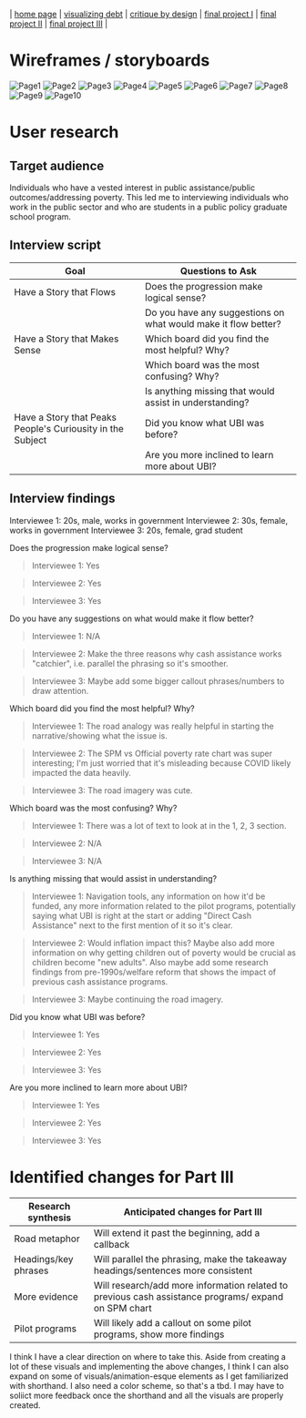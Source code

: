 | [home page](https://cfrias1.github.io/portfolio/) | [visualizing debt](visualizing-government-debt.md) | [critique by design](critique-by-design.md) | [final project I](final-project-part-one.md) | [final project II](final-project-part-two.md) | [final project III](final-project-part-three.md) |

# Wireframes / storyboards
![Page1](https://github.com/cfrias1/portfolio/assets/144168691/23100d03-0006-4cef-9057-6a3cf1ccb2a6)
![Page2](https://github.com/cfrias1/portfolio/assets/144168691/e54688e2-09cb-43a7-8f7b-dcd3fa19a95f)
![Page3](https://github.com/cfrias1/portfolio/assets/144168691/aa778cd2-8ea0-4d54-bc4a-b3f196e674d8)
![Page4](https://github.com/cfrias1/portfolio/assets/144168691/a6855f9e-0441-42d4-bcef-49700bc631bc)
![Page5](https://github.com/cfrias1/portfolio/assets/144168691/100fb054-02ac-474e-a211-1ad52bd28072)
![Page6](https://github.com/cfrias1/portfolio/assets/144168691/5d433908-41a3-4a25-b08c-dc06b6322db8)
![Page7](https://github.com/cfrias1/portfolio/assets/144168691/a4ad4f43-d1c4-455a-a7fe-b25af23ea5bd)
![Page8](https://github.com/cfrias1/portfolio/assets/144168691/f6493cd8-9df5-49f5-912a-c808b7948184)
![Page9](https://github.com/cfrias1/portfolio/assets/144168691/87de4e0f-01e0-469c-a8c4-d11a7a390478)
![Page10](https://github.com/cfrias1/portfolio/assets/144168691/0e087290-51fc-4c22-88a0-adde4798e9af)


# User research 

## Target audience
Individuals who have a vested interest in public assistance/public outcomes/addressing poverty. This led me to interviewing individuals who work in the public sector and who are students in a public policy graduate school program.

## Interview script


| Goal                                                      | Questions to Ask                                             |
|-----------------------------------------------------------|--------------------------------------------------------------|
|Have a Story that Flows                                    |Does the progression make logical sense?                      |
|                                                           |Do you have any suggestions on what would make it flow better?|
|Have a Story that Makes Sense                              |Which board did you find the most helpful? Why?               |
|                                                           |Which board was the most confusing? Why?                      |
|                                                           |Is anything missing that would assist in understanding?       |
|Have a Story that Peaks People's Curiousity in the Subject |Did you know what UBI was before?                             |
|                                                           |Are you more inclined to learn more about UBI?                |



## Interview findings
Interviewee 1: 20s, male, works in government
Interviewee 2: 30s, female, works in government
Interviewee 3: 20s, female, grad student

Does the progression make logical sense?
> Interviewee 1: Yes

> Interviewee 2: Yes

> Interviewee 3: Yes


Do you have any suggestions on what would make it flow better?
> Interviewee 1: N/A

> Interviewee 2: Make the three reasons why cash assistance works "catchier", i.e. parallel the phrasing so it's smoother.

> Interviewee 3: Maybe add some bigger callout phrases/numbers to draw attention.


Which board did you find the most helpful? Why? 
> Interviewee 1: The road analogy was really helpful in starting the narrative/showing what the issue is.

> Interviewee 2: The SPM vs Official poverty rate chart was super interesting; I'm just worried that it's misleading because COVID likely impacted the data heavily.

> Interviewee 3: The road imagery was cute.


Which board was the most confusing? Why? 
> Interviewee 1: There was a lot of text to look at in the 1, 2, 3 section.

> Interviewee 2: N/A

> Interviewee 3: N/A


Is anything missing that would assist in understanding?  
> Interviewee 1: Navigation tools, any information on how it'd be funded, any more information related to the pilot programs, potentially saying what UBI is right at the start or adding "Direct Cash Assistance" next to the first mention of it so it's clear.

> Interviewee 2: Would inflation impact this? Maybe also add more information on why getting children out of poverty would be crucial as children become "new adults". Also maybe add some research findings from pre-1990s/welfare reform that shows the impact of previous cash assistance programs.

> Interviewee 3: Maybe continuing the road imagery.


Did you know what UBI was before? 
> Interviewee 1: Yes

> Interviewee 2: Yes

> Interviewee 3: Yes


Are you more inclined to learn more about UBI?
> Interviewee 1: Yes

> Interviewee 2: Yes

> Interviewee 3: Yes



# Identified changes for Part III


| Research synthesis   | Anticipated changes for Part III                                                                               |
|----------------------|----------------------------------------------------------------------------------------------------------------|
| Road metaphor        | Will extend it past the beginning, add a callback                                                              |
| Headings/key phrases | Will parallel the phrasing, make the takeaway headings/sentences more consistent                               |
| More evidence        | Will research/add more information related to previous cash assistance programs/ expand on SPM chart           |
| Pilot programs       | Will likely add a callout on some pilot programs, show more findings                                           |

I think I have a clear direction on where to take this. Aside from creating a lot of these visuals and implementing the above changes, I think I can also expand on some of visuals/animation-esque elements as I get familiarized with shorthand. I also need a color scheme, so that's a tbd. I may have to soliict more feedback once the shorthand and all the visuals are properly created.
